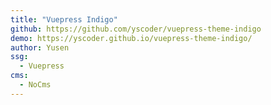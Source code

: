 ```yaml
---
title: "Vuepress Indigo"
github: https://github.com/yscoder/vuepress-theme-indigo
demo: https://yscoder.github.io/vuepress-theme-indigo/
author: Yusen
ssg:
  - Vuepress
cms:
  - NoCms
---
```

